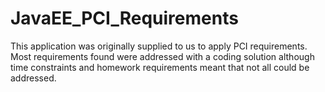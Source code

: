 # JavaEE_PCI_Requirements
This application was originally supplied to us to apply PCI requirements. 
Most requirements found were addressed with a coding solution although time constraints and homework requirements meant that not all could be addressed.

